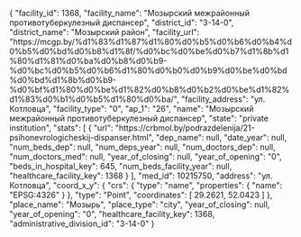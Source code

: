 {
    "facility_id": 1368,
    "facility_name": "Мозырский межрайонный противотуберкулезный диспансер",
    "district_id": "3-14-0",
    "district_name": "Мозырский район",
    "facility_url": "https:\/\/mcgp.by\/%d1%83%d1%87%d1%80%d0%b5%d0%b6%d0%b4%d0%b5%d0%bd%d0%b8%d1%8f\/%d0%bc%d0%be%d0%b7%d1%8b%d1%80%d1%81%d0%ba%d0%b8%d0%b9-%d0%bc%d0%b5%d0%b6%d1%80%d0%b0%d0%b9%d0%be%d0%bd%d0%bd%d1%8b%d0%b9-%d0%bf%d1%80%d0%be%d1%82%d0%b8%d0%b2%d0%be%d1%82%d1%83%d0%b1%d0%b5%d1%80%d0%ba\/",
    "facility_address": "ул. Котловца",
    "facility_type": "0",
    "ap_1": "26",
    "name": "Мозырский межрайонный противотуберкулезный диспансер",
    "state": "private institution",
    "stats": [
        {
            "url": "https:\/\/crbmol.by\/podrazdelenija\/21-psihonevrologicheskij-dispanser.html",
            "dep_name": null,
            "date_year": null,
            "num_beds_dep": null,
            "num_deps_year": null,
            "num_doctors_dep": null,
            "num_doctors_med": null,
            "year_of_closing": null,
            "year_of_opening": "0",
            "beds_in_hospital_key": 645,
            "num_beds_facility_year": null,
            "healthcare_facility_key": 1368
        }
    ],
    "med_id": 10215750,
    "address": "ул. Котловца",
    "coord_x_y": {
        "crs": {
            "type": "name",
            "properties": {
                "name": "EPSG:4326"
            }
        },
        "type": "Point",
        "coordinates": [
            29.2621,
            52.0423
        ]
    },
    "place_name": "Мозырь",
    "place_type": "city",
    "year_of_closing": null,
    "year_of_opening": "0",
    "healthcare_facility_key": 1368,
    "administrative_division_id": "3-14-0"
}
